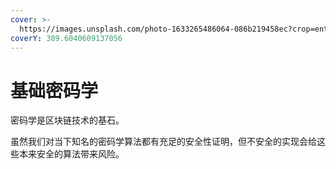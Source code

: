 ```yaml
---
cover: >-
  https://images.unsplash.com/photo-1633265486064-086b219458ec?crop=entropy&cs=tinysrgb&fm=jpg&ixid=MnwxOTcwMjR8MHwxfHNlYXJjaHwyfHxlbmNyeXB0aW9ufGVufDB8fHx8MTY1NjQwNDczNQ&ixlib=rb-1.2.1&q=80
coverY: 389.6040609137056
---
```


# 基础密码学

密码学是区块链技术的基石。

虽然我们对当下知名的密码学算法都有充足的安全性证明，但不安全的实现会给这些本来安全的算法带来风险。
